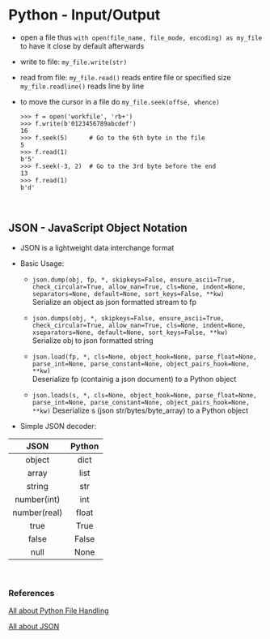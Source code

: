 # Python - Input/Output
* open a file thus ```with open(file_name, file_mode, encoding) as my_file``` to have it close by default afterwards

* write to file: ```my_file.write(str)```

* read from file: ```my_file.read()``` reads entire file or specified size<br> ```my_file.readline()``` reads line by line

* to move the cursor in a file do ```my_file.seek(offse, whence)```
    ```
    >>> f = open('workfile', 'rb+')
    >>> f.write(b'0123456789abcdef')
    16
    >>> f.seek(5)      # Go to the 6th byte in the file
    5
    >>> f.read(1)
    b'5'
    >>> f.seek(-3, 2)  # Go to the 3rd byte before the end
    13
    >>> f.read(1)
    b'd'
    ```
    <br>

## JSON - JavaScript Object Notation
* JSON is a lightweight data interchange format
* Basic Usage:<br>
    * ```json.dump(obj, fp, *, skipkeys=False, ensure_ascii=True, check_circular=True, allow_nan=True, cls=None, indent=None, separators=None, default=None, sort_keys=False, **kw)```
     <br>Serialize an object as json formatted stream to fp

    * ```json.dumps(obj, *, skipkeys=False, ensure_ascii=True, check_circular=True, allow_nan=True, cls=None, indent=None, xseparators=None, default=None, sort_keys=False, **kw)```
    <br>Serialize obj to json formatted string

    * ```json.load(fp, *, cls=None, object_hook=None, parse_float=None, parse_int=None, parse_constant=None, object_pairs_hook=None, **kw)```
    <br>Deserialize fp (containig a json document) to a Python object

    * ```json.loads(s, *, cls=None, object_hook=None, parse_float=None, parse_int=None, parse_constant=None, object_pairs_hook=None, **kw)```
    Deserialize s (json str/bytes/byte_array) to a Python object

* Simple JSON decoder: <br>


| JSON | Python |
| :--: | :----: |
| object | dict |
| array | list |
| string | str |
| number(int) | int |
| number(real) | float |
| true | True |
| false | False |
| null | None |

<br>

### References
<a href=https://docs.python.org/3/tutorial/inputoutput.html#methods-of-file-objects>All about Python File Handling</a>

<a href=https://docs.python.org/3/library/json.html>All about JSON</a>
